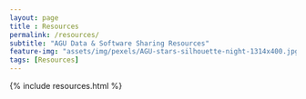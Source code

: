 ```yaml
--- 
layout: page
title : Resources 
permalink: /resources/
subtitle: "AGU Data & Software Sharing Resources" 
feature-img: "assets/img/pexels/AGU-stars-silhouette-night-1314x400.jpg"
tags: [Resources]
---
```


{% include resources.html %}
